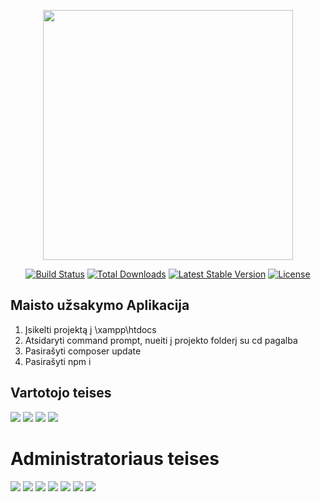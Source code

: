 <p align="center"><a href="https://laravel.com" target="_blank"><img src="https://raw.githubusercontent.com/laravel/art/master/logo-lockup/5%20SVG/2%20CMYK/1%20Full%20Color/laravel-logolockup-cmyk-red.svg" width="400"></a></p>

<p align="center">
<a href="https://travis-ci.org/laravel/framework"><img src="https://travis-ci.org/laravel/framework.svg" alt="Build Status"></a>
<a href="https://packagist.org/packages/laravel/framework"><img src="https://img.shields.io/packagist/dt/laravel/framework" alt="Total Downloads"></a>
<a href="https://packagist.org/packages/laravel/framework"><img src="https://img.shields.io/packagist/v/laravel/framework" alt="Latest Stable Version"></a>
<a href="https://packagist.org/packages/laravel/framework"><img src="https://img.shields.io/packagist/l/laravel/framework" alt="License"></a>
</p>

## Maisto užsakymo Aplikacija

1. Įsikelti projektą į \xampp\htdocs
2. Atsidaryti command prompt, nueiti į projekto folderį su cd pagalba
3. Pasirašyti composer update
4. Pasirašyti npm i


## Vartotojo teises

<img src="https://i.imgur.com/nE6fSMe.jpg">
<img src="https://i.imgur.com/6vKzH1b.jpg">
<img src="https://i.imgur.com/bW6bYd8.jpg">
<img src="https://i.imgur.com/moZDaTU.jpg">

# Administratoriaus teises

<img src="https://i.imgur.com/ps7JA8u.jpg">
<img src="https://i.imgur.com/5mdHCe5.jpg">
<img src="https://i.imgur.com/iE6mfzI.jpg">
<img src="https://i.imgur.com/XVWlqwz.jpg">
<img src="https://i.imgur.com/v9hSAEG.jpg">
<img src="https://i.imgur.com/aHTZhQw.jpg">
<img src="https://i.imgur.com/yTALIx9.jpg">
